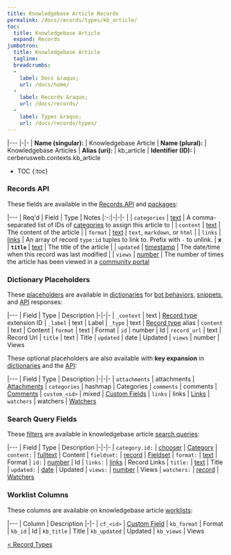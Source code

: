 ```yaml
---
title: Knowledgebase Article Records
permalink: /docs/records/types/kb_article/
toc:
  title: Knowledgebase Article
  expand: Records
jumbotron:
  title: Knowledgebase Article
  tagline: 
  breadcrumbs:
  -
    label: Docs &raquo;
    url: /docs/home/
  -
    label: Records &raquo;
    url: /docs/records/
  -
    label: Types &raquo;
    url: /docs/records/types/
---
```


|---
|-|-
| **Name (singular):** | Knowledgebase Article
| **Name (plural):** | Knowledgebase Articles
| **Alias (uri):** | kb_article
| **Identifier (ID):** | cerberusweb.contexts.kb_article

* TOC
{:toc}

### Records API

These fields are available in the [Records API](/docs/api/endpoints/records/) and [packages](/docs/packages/):

|---
| Req'd | Field | Type | Notes
|:-:|-|-|-
|   | `categories` | [text](/docs/records/fields/types/text/) | A comma-separated list of IDs of [categories](/docs/records/types/kb_category/) to assign this article to 
|   | `content` | [text](/docs/records/fields/types/text/) | The content of the article 
|   | `format` | [text](/docs/records/fields/types/text/) | `text`, `markdown`, or `html` 
|   | `links` | [links](/docs/records/fields/types/links/) | An array of record `type:id` tuples to link to. Prefix with `-` to unlink. 
| **x** | **`title`** | [text](/docs/records/fields/types/text/) | The title of the article 
|   | `updated` | [timestamp](/docs/records/fields/types/timestamp/) | The date/time when this record was last modified 
|   | `views` | [number](/docs/records/fields/types/number/) | The number of times the article has been viewed in a [community portal](/docs/portals/) 

### Dictionary Placeholders

These [placeholders](/docs/bots/scripting/placeholders/) are available in [dictionaries](/docs/bots/behaviors/dictionaries/) for [bot behaviors](/docs/bots/behaviors/), [snippets](/docs/snippets/), and [API](/docs/api/) responses:

|---
| Field | Type | Description
|-|-|-
| `_context` | text | [Record type](/docs/records/types/) extension ID
| `_label` | text | Label
| `_type` | text | [Record type](/docs/records/types/) alias
| `content` | text | Content
| `format` | text | Format
| `id` | number | Id
| `record_url` | text | Record Url
| `title` | text | Title
| `updated` | date | Updated
| `views` | number | Views

These optional placeholders are also available with **key expansion** in [dictionaries](/docs/bots/behaviors/dictionaries/key-expansion/) and the [API](/docs/api/responses/#expanding-keys-in-api-requests):

|---
| Field | Type | Description
|-|-|-
| `attachments` | attachments | [Attachments](/docs/bots/behaviors/dictionaries/key-expansion/#attachments)
| `categories` | hashmap | Categories
| `comments` | comments | [Comments](/docs/bots/behaviors/dictionaries/key-expansion/#comments)
| `custom_<id>` | mixed | [Custom Fields](/docs/bots/behaviors/dictionaries/key-expansion/#custom-fields)
| `links` | links | [Links](/docs/bots/behaviors/dictionaries/key-expansion/#links)
| `watchers` | watchers | [Watchers](/docs/bots/behaviors/dictionaries/key-expansion/#watchers)
	
### Search Query Fields

These [filters](/docs/search/#filters) are available in knowledgebase article [search queries](/docs/search/):

|---
| Field | Type | Description
|-|-|-
| `category.id:` | [chooser](/docs/search/filters/choosers/) | [Category](/docs/records/types/kb_category/)
| `content:` | [fulltext](/docs/search/filters/fulltext/) | Content
| `fieldset:` | [record](/docs/search/#deep-search) | [Fieldset](/docs/records/types/custom_fieldset/)
| `format:` | [text](/docs/search/filters/text/) | Format
| `id:` | [number](/docs/search/filters/numbers/) | Id
| `links:` | [links](/docs/search/filters/links/) | Record Links
| `title:` | [text](/docs/search/filters/text/) | Title
| `updated:` | [date](/docs/search/filters/dates/) | Updated
| `views:` | [number](/docs/search/filters/numbers/) | Views
| `watchers:` | [record](/docs/search/#deep-search) | [Watchers](/docs/records/types/worker/)
	
### Worklist Columns

These columns are available on knowledgebase article [worklists](/docs/worklists/):

|---
| Column | Description
|-|-
| `cf_<id>` | [Custom Field](/docs/records/types/custom_field/)
| `kb_format` | Format
| `kb_id` | Id
| `kb_title` | Title
| `kb_updated` | Updated
| `kb_views` | Views

<div class="section-nav">
	<div class="left">
		<a href="/docs/records/types/" class="prev">&lt; Record Types</a>
	</div>
	<div class="right align-right">
	</div>
</div>
<div class="clear"></div>